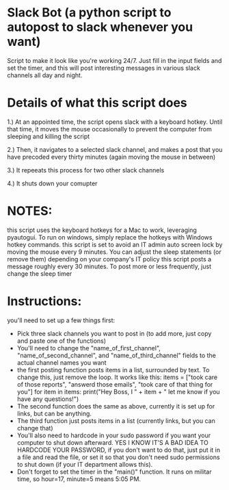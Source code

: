 # Slack Bot (a python script to autopost to slack whenever you want)

Script to make it look like you're working 24/7. 
Just fill in the input fields and set the timer, and this will post interesting messages in various slack channels all day and night.

# Details of what this script does
1.) At an appointed time, the script opens slack with a keyboard hotkey. Until that time, it moves the mouse occasionally to prevent the computer from sleeping and killing the script

2.) Then, it navigates to a selected slack channel, and makes a post that you have precoded every thirty minutes (again moving the mouse in between)

3.) It repeeats this process for two other slack channels

4.) It shuts down your comupter

# NOTES:
this script uses the keyboard hotkeys for a Mac to work, leveraging pyautogui. To run on windows, simply replace the hotkeys with Windows hotkey commands.
this script is set to avoid an IT admin auto screen lock by moving the mouse every 9 minutes. You can adjust the sleep statements (or remove them) depending on your company's IT policy
this script posts a message roughly every 30 minutes. To post more or less frequently, just change the sleep timer

# Instructions:
you'll need to set up a few things first:
  - Pick three slack channels you want to post in (to add more, just copy and paste one of the functions)
  - You'll need to change the "name_of_first_channel", "name_of_second_channel", and "name_of_third_channel" fields to the actual channel names you want
  - the first posting function posts items in a list, surrounded by text. To change this, just remove the loop. It works like this:
            items = ["took care of those reports", "answerd those emails", "took care of that thing for you"]
            for item in items:
               print("Hey Boss, I " + item + " let me know if you have any questions!")   
  - The second function does the same as above, currently it is set up for links, but can be anything.
  - The third function just posts items in a list (currently links, but you can change that)
  - You'll also need to hardcode in your sudo password if you want your computer to shut down afterward. YES I KNOW IT'S A BAD IDEA TO HARDCODE YOUR PASSWORD, if you don't want to do that, just put it in a file and read the file, or set it so that you don't need sudo permissions to shut down (if your IT department allows this).
  - Don't forget to set the timer in the "main()" function. It runs on militar time, so hour=17, minute=5 means 5:05 PM.
